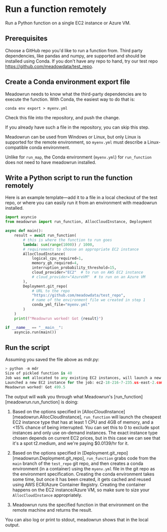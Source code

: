 # Run a function remotely

Run a Python function on a single EC2 instance or Azure VM.

## Prerequisites

Choose a GitHub repo you'd like to run a function from. Third party dependencies, like
pandas and numpy, are supported and should be installed using Conda. If you don't have
any repo to hand, try our test repo https://github.com/meadowdata/test_repo.

## Create a Conda environment export file

Meadowrun needs to know what the third-party dependencies are to execute the function.
With Conda, the easiest way to do that is:

```shell
conda env export > myenv.yml
```

Check this file into the repository, and push the change.

If you already have such a file in the repository, you can skip this step.

Meadowrun can be used from Windows or Linux, but only Linux is supported for the remote
environment, so `myenv.yml` must describe a Linux-compatible conda environment.

Unlike for `run_map`, the Conda environment (`myenv.yml`) for `run_function` does not
need to have meadowrun installed.

## Write a Python script to run the function remotely

Here is an example template—add it to a file in a local checkout of the test repo, or
where you can easily run it from an environment with meadowrun installed.

```python
import asyncio
from meadowrun import run_function, AllocCloudInstance, Deployment

async def main():
    result = await run_function(
        # this is where the function to run goes
        lambda: sum(range(1000)) / 1000,
        # requirements to choose an appropriate EC2 instance
        AllocCloudInstance(
            logical_cpu_required=1,
            memory_gb_required=4,
            interruption_probability_threshold=15,
            cloud_provider="EC2"  # to run on AWS EC2 instance
            # cloud_provider="AzureVM"  # to run on an Azure VM
        ),
        Deployment.git_repo(
            # URL to the repo
            "https://github.com/meadowdata/test_repo",
            # name of the environment file we created in step 1
            conda_yml_file="myenv.yml"
        )
    )
    print(f"Meadowrun worked! Got {result}")

if __name__ == "__main__":
    asyncio.run(main())
```

## Run the script

Assuming you saved the file above as mdr.py:

```python
> python -m mdr
Size of pickled function is 40
Job was not allocated to any existing EC2 instances, will launch a new EC2 instance
Launched a new EC2 instance for the job: ec2-18-216-7-235.us-east-2.compute.amazonaws.com: t2.medium (2 CPU/4.0 GB), spot ($0.0139/hr, 2.5% chance of interruption), will run 1 job/worker
Meadowrun worked! Got 499.5
```

The output will walk you through what Meadowrun's [run_function][meadowrun.run_function]
is doing:

1. Based on the options specified in [AllocCloudInstance][meadowrun.AllocCloudInstance],
   `run_function` will launch the cheapest EC2 instance type that has at least 1 CPU and
   4GB of memory, and a <15% chance of being interrupted. You can set this to 0 to
   exclude spot instances and only use on-demand instances. The exact instance type
   chosen depends on current EC2 prices, but in this case we can see that it's a spot
   t2.medium, and we're paying $0.0139/hr for it.

2. Based on the options specified in
   [Deployment.git_repo][meadowrun.Deployment.git_repo], `run_function` grabs code from
   the `main` branch of the `test_repo` git repo, and then creates a conda environment
   (in a container) using the `myenv.yml` file in the git repo as the environment
   specification. Creating the conda environment takes some time, but once it has been
   created, it gets cached and reused using AWS ECR/Azure Container Registry. Creating
   the container happens on the EC2 instance/Azure VM, so make sure to size your
   `AllocCloudInstance` appropriately.

3. Meadowrun runs the specified function in that environment on the remote machine and
   returns the result.


You can also log or print to stdout, meadowrun shows that in the local output.

